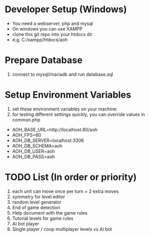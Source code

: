 # Developer Setup (Windows)
* You need a webserver, php and mysql
* On windows you can use XAMPP
* clone this git repo into your htdocs dir
* e.g. C:/xampp/htdocs/aoh

# Prepare Database
1. connect to mysql/mariadb and run database.sql

# Setup Environment Variables
1. set these environment variables on your machine:
1. for testing different settings quickly, you can override values in common.php
* AOH_BASE_URL=http://localhost:80/aoh
* AOH_FPS=60
* AOH_DB_SERVER=localhost:3306
* AOH_DB_SCHEMA=aoh
* AOH_DB_USER=aoh
* AOH_DB_PASS=aoh

# TODO List (In order or priority)
1. each unit can move once per turn + 2 extra moves
1. symmetry for level editor
1. random level generator
1. End of game detection
1. Help document with the game rules
1. Tutorial levels for game rules
1. AI bot player
1. Single player / coop multiplayer levels vs AI bot
  
